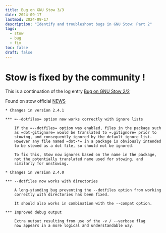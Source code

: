 ```yaml
---
title: Bug on GNU Stow 3/3
date: 2024-09-17
lastmod: 2024-09-17
description: "Identify and troubleshoot bugs in GNU Stow: Part 2"
tags:
  - stow
  - bug
  - fix
toc: false
draft: false
---
```


# Stow is fixed by the community !

This is a continuation of the log entry [Bug on GNU Stow 2/2](240309a-bug-on-gnu-stow-2.md)

Found on stow official [NEWS](https://git.savannah.gnu.org/cgit/stow.git/tree/NEWS)

```
* Changes in version 2.4.1

*** =--dotfiles= option now works correctly with ignore lists

    If the =--dotfiles= option was enabled, files in the package such
    as =dot-gitignore= would be translated to =.gitignore= prior to
    stowing, and consequently ignored by the default ignore list.
    However any file named =dot-*= in a package is obviously intended
    to be stowed as a dot file, so should not be ignored.

    To fix this, Stow now ignores based on the name in the package,
    not the potentially translated name used for stowing, and
    similarly for unstowing.

* Changes in version 2.4.0

*** --dotfiles now works with directories

    A long-standing bug preventing the --dotfiles option from working
    correctly with directories has been fixed.

    It should also works in combination with the --compat option.

*** Improved debug output

    Extra output resulting from use of the -v / --verbose flag
    now appears in a more logical and understandable way.
```
